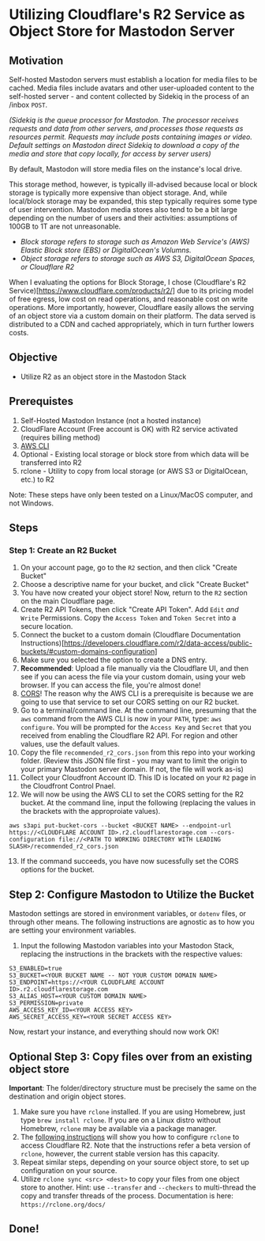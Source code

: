 # Utilizing Cloudflare's R2 Service as Object Store for Mastodon Server

## Motivation

Self-hosted Mastodon servers must establish a location for media files to be cached. Media files include avatars and other user-uploaded content to the self-hosted server - and content collected by Sidekiq in the process of an /inbox `POST`. 

_(Sidekiq is the queue processor for Mastodon. The processor receives requests and data from other servers, and processes those requests as resources permit. Requests may include posts containing images or video. Default settings on Mastodon direct Sidekiq to download a copy of the media and store that copy locally, for access by server users)_

By default, Mastodon will store media files on the instance's local drive. 

This storage method, however, is typically ill-advised because local or block storage is typically more expensive than object storage. And, while local/block storage may be expanded, this step typically requires some type of user intervention. Mastodon media stores also tend to be a bit large depending on the number of users and their activities: assumptions of 100GB to 1T are not unreasonable.

- _Block storage refers to storage such as Amazon Web Service's (AWS) Elastic Block store (EBS) or DigitalOcean's Volumns._
- _Object storage refers to storage such as AWS S3, DigitalOcean Spaces, or Cloudflare R2_

When I evaluating the options for Block Storage, I chose (Cloudflare's R2 Service)[https://www.cloudflare.com/products/r2/] due to its pricing model of free egress, low cost on read operations, and reasonable cost on write operations. More importantly, however, Cloudflare easily allows the serving of an object store via a custom domain on their platform. The data served is distributed to a CDN and cached appropriately, which in turn further lowers costs.

## Objective

- Utilize R2 as an object store in the Mastodon Stack

## Prerequistes

1. Self-Hosted Mastodon Instance (not a hosted instance)
2. CloudFlare Account (Free account is OK) with R2 service activated (requires billing method)
3. [AWS CLI](https://aws.amazon.com/cli/)
4. Optional - Existing local storage or block store from which data will be transferred into R2
5. rclone - Utility to copy from local storage (or AWS S3 or DigitalOcean, etc.) to R2

Note: These steps have only been tested on a Linux/MacOS computer, and not Windows.

## Steps

### Step 1: Create an R2 Bucket
1. On your account page, go to the `R2` section, and then click "Create Bucket"
2. Choose a descriptive name for your bucket, and click "Create Bucket"
3. You have now created your object store! Now, return to the `R2` section on the main Cloudflare page.
4. Create R2 API Tokens, then click "Create API Token". Add `Edit` _and_ `Write` Permissions. Copy the `Access Token` and `Token Secret` into a secure location.
5. Connect the bucket to a custom domain (Cloudflare Documentation Instructions)[https://developers.cloudflare.com/r2/data-access/public-buckets/#custom-domains-configuration]
6. Make sure you selected the option to create a DNS entry.
7. __Recommended__: Upload a file manually via the Cloudflare UI, and then see if you can acess the file via your custom domain, using your web browser. If you can access the file, you're almost done!
8. [CORS](https://en.wikipedia.org/wiki/Cross-origin_resource_sharing)! The reason why the AWS CLI is a prerequisite is because we are going to use that service to set our CORS setting on our R2 bucket.
9. Go to a terminal/command line. At the command line, presuming that the `aws` command from the AWS CLI is now in your `PATH`, type: `aws configure`. You will be prompted for the `Access Key` and `Secret` that you received from enabling the Cloudflare R2 API. For region and other values, use the default values.
10. Copy the file `recommended_r2_cors.json` from this repo into your working folder. (Review this JSON file first - you may want to limit the origin to your primary Mastodon server domain. If not, the file will work as-is)
11. Collect your Cloudfront Account ID. This ID is located on your `R2` page in the Cloudfront Control Pnael.
12. We will now be using the AWS CLI to set the CORS setting for the R2 bucket. At the command line, input the following (replacing the values in the brackets with the approproiate values).
```
aws s3api put-bucket-cors --bucket <BUCKET NAME> --endpoint-url https://<CLOUDFLARE ACCOUNT ID>.r2.cloudflarestorage.com --cors-configuration file://<PATH TO WORKING DIRECTORY WITH LEADING SLASH>/recommended_r2_cors.json
```
13. If the command succeeds, you have now sucessfully set the CORS options for the bucket.

## Step 2: Configure Mastodon to Utilize the Bucket

Mastodon settings are stored in environment variables, or `dotenv` files, or through other means. The following instructions are agnostic as to how you are setting your environment variables.

1. Input the following Mastodon variables into your Mastodon Stack, replacing the instructions in the brackets with the respective values:
```
S3_ENABLED=true
S3_BUCKET=<YOUR BUCKET NAME -- NOT YOUR CUSTOM DOMAIN NAME>
S3_ENDPOINT=https://<YOUR CLOUDFLARE ACCOUNT ID>.r2.cloudflarestorage.com
S3_ALIAS_HOST=<YOUR CUSTOM DOMAIN NAME>
S3_PERMISSION=private
AWS_ACCESS_KEY_ID=<YOUR ACCESS KEY>
AWS_SECRET_ACCESS_KEY=<YOUR SECRET ACCESS KEY>
```

Now, restart your instance, and everything should now work OK! 

## Optional Step 3: Copy files over from an existing object store

__Important__: The folder/directory structure must be precisely the same on the destination and origin object stores. 

1. Make sure you have `rclone` installed. If you are using Homebrew, just type `brew install rclone`. If you are on a Linux distro without Homebrew, `rclone` may be available via a package manager.
2. The [following instructions](https://forum.rclone.org/t/cloudflare-r2-now-working-with-rclone/30730) will show you how to configure `rclone` to access Cloudflare R2. Note that the instructions refer a beta version of `rclone`, however, the current stable version has this capacity.
3. Repeat similar steps, depending on your source object store, to set up configuration on your source.
4. Utilize `rclone sync <src> <dest>` to copy your files from one object store to another. Hint: use `--transfer` and `--checkers` to multi-thread the copy and transfer threads of the process. Documentation is here: `https://rclone.org/docs/`

## Done!
